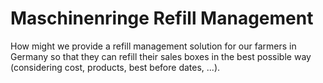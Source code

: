 # Maschinenringe Refill Management

How might we provide a refill management solution for our farmers in Germany so that they can refill their sales boxes in the best possible way (considering cost, products, best before dates,  ...).



